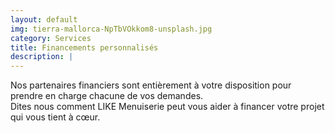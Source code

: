 ```yaml
---
layout: default
img: tierra-mallorca-NpTbVOkkom8-unsplash.jpg
category: Services
title: Financements personnalisés
description: |
---
```

Nos partenaires financiers sont entièrement à votre disposition pour prendre en
charge chacune de vos demandes. <br>
Dites nous comment LIKE Menuiserie peut vous aider à financer votre projet qui
vous tient à cœur.
